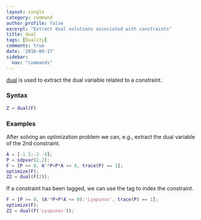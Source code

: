 ```yaml
---
layout: single
category: command
author_profile: false
excerpt: "Extract dual solutions associated with constraints"
title: dual
tags: [Duality]
comments: true
date: '2016-09-17'
sidebar:
  nav: "commands"
---
```


[dual](/command/dual) is used to extract the dual variable related to a constraint.

### Syntax

````matlab
Z = dual(F)
````

### Examples

After solving an optimization problem we can, e.g., extract the dual variable of the 2nd constraint.

````matlab
A = [-1 2;-3 -4];
P = sdpvar(2,2);
F = [P >= 0, A'*P+P*A <= 0, trace(P) == 1];
optimize(F);
Z2 = dual(F(2));
````

If a constraint has been tagged, we can use the tag to index the constraint.

````matlab
F = [P >= 0, (A'*P+P*A <= 0):'Lyapunov', trace(P) == 1];
optimize(F);
Z2 = dual(F('Lyapunov'));
````
